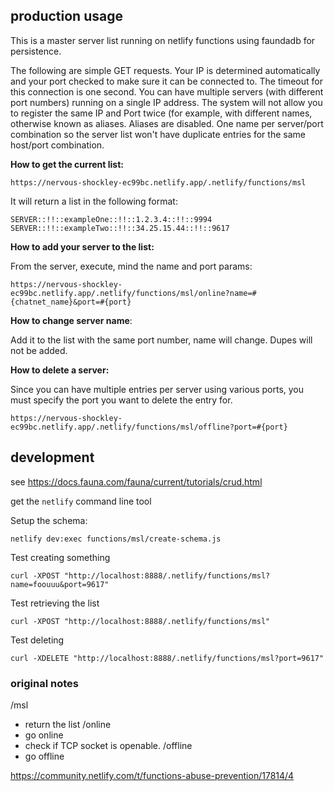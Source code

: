 ## production usage

This is a master server list running on netlify functions using faundadb for persistence.

The following are simple GET requests. Your IP is determined automatically and your port checked to make sure it can be connected to. The timeout for this connection is one second. You can have multiple servers (with different port numbers) running on a single IP address. The system will not allow you to register the same IP and Port twice (for example, with different names, otherwise known as aliases. Aliases are disabled. One name per server/port combination so the server list won't have duplicate entries for the same host/port combination.

**How to get the current list:**

`https://nervous-shockley-ec99bc.netlify.app/.netlify/functions/msl`

It will return a list in the following format:

```
SERVER::!!::exampleOne::!!::1.2.3.4::!!::9994
SERVER::!!::exampleTwo::!!::34.25.15.44::!!::9617
```

**How to add your server to the list:**

From the server, execute, mind the name and port params:

`https://nervous-shockley-ec99bc.netlify.app/.netlify/functions/msl/online?name=#{chatnet_name}&port=#{port}`

**How to change server name**:

Add it to the list with the same port number, name will change. Dupes will not be added.

**How to delete a server:**

Since you can have multiple entries per server using various ports, you must specify the port you want to delete the entry for.

`https://nervous-shockley-ec99bc.netlify.app/.netlify/functions/msl/offline?port=#{port}`


## development

see https://docs.fauna.com/fauna/current/tutorials/crud.html

get the `netlify` command line tool

Setup the schema: 

`netlify dev:exec functions/msl/create-schema.js`


Test creating something

`curl -XPOST "http://localhost:8888/.netlify/functions/msl?name=foouuu&port=9617"`

Test retrieving the list

`curl -XPOST "http://localhost:8888/.netlify/functions/msl"`

Test deleting

`curl -XDELETE "http://localhost:8888/.netlify/functions/msl?port=9617"`


### original notes

/msl
 - return the list
/online
 - go online
 - check if TCP socket is openable.
/offline
 - go offline



https://community.netlify.com/t/functions-abuse-prevention/17814/4